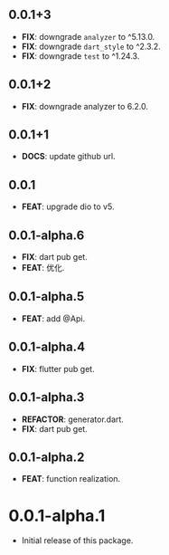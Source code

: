 ## 0.0.1+3

- **FIX**: downgrade `analyzer` to ^5.13.0.
- **FIX**: downgrade `dart_style` to ^2.3.2.
- **FIX**: downgrade `test` to ^1.24.3.

## 0.0.1+2

- **FIX**: downgrade analyzer to 6.2.0.

## 0.0.1+1

- **DOCS**: update github url.

## 0.0.1

- **FEAT**: upgrade dio to v5.

## 0.0.1-alpha.6

 - **FIX**: dart pub get.
 - **FEAT**: 优化.

## 0.0.1-alpha.5

 - **FEAT**: add @Api.

## 0.0.1-alpha.4

 - **FIX**: flutter pub get.

## 0.0.1-alpha.3

 - **REFACTOR**: generator.dart.
 - **FIX**: dart pub get.

## 0.0.1-alpha.2

 - **FEAT**: function realization.

# 0.0.1-alpha.1

- Initial release of this package.

